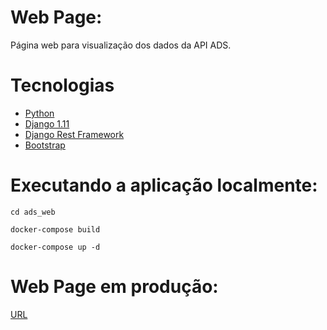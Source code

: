 # Web Page:
Página web para visualização dos dados da API ADS.
  
# Tecnologias

- [Python](https://www.python.org)
- [Django 1.11](https://docs.djangoproject.com/en/1.11/releases/1.11/)
- [Django Rest Framework](http://www.django-rest-framework.org/)
- [Bootstrap](http://getbootstrap.com/)


# Executando a aplicação localmente:
```
cd ads_web
```
```
docker-compose build
```
```
docker-compose up -d
```


# Web Page em produção:

<a href="http://45.55.190.255:8002/">URL</a>
